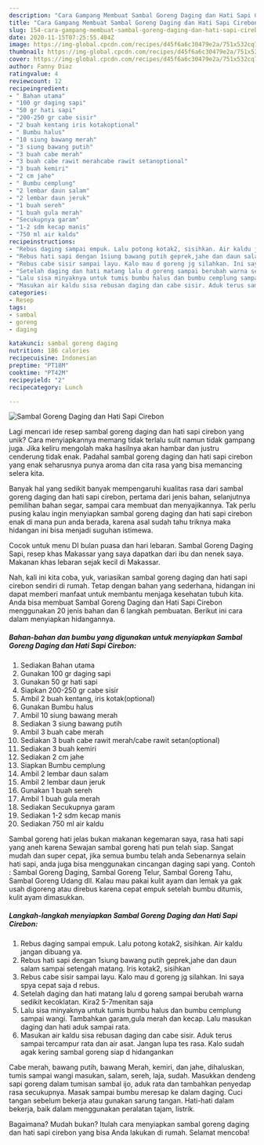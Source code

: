 ```yaml
---
description: "Cara Gampang Membuat Sambal Goreng Daging dan Hati Sapi Cirebon Anti Gagal"
title: "Cara Gampang Membuat Sambal Goreng Daging dan Hati Sapi Cirebon Anti Gagal"
slug: 154-cara-gampang-membuat-sambal-goreng-daging-dan-hati-sapi-cirebon-anti-gagal
date: 2020-11-15T07:25:55.404Z
image: https://img-global.cpcdn.com/recipes/d45f6a6c30479e2a/751x532cq70/sambal-goreng-daging-dan-hati-sapi-cirebon-foto-resep-utama.jpg
thumbnail: https://img-global.cpcdn.com/recipes/d45f6a6c30479e2a/751x532cq70/sambal-goreng-daging-dan-hati-sapi-cirebon-foto-resep-utama.jpg
cover: https://img-global.cpcdn.com/recipes/d45f6a6c30479e2a/751x532cq70/sambal-goreng-daging-dan-hati-sapi-cirebon-foto-resep-utama.jpg
author: Fanny Diaz
ratingvalue: 4
reviewcount: 12
recipeingredient:
- " Bahan utama"
- "100 gr daging sapi"
- "50 gr hati sapi"
- "200-250 gr cabe sisir"
- "2 buah kentang iris kotakoptional"
- " Bumbu halus"
- "10 siung bawang merah"
- "3 siung bawang putih"
- "3 buah cabe merah"
- "3 buah cabe rawit merahcabe rawit setanoptional"
- "3 buah kemiri"
- "2 cm jahe"
- " Bumbu cemplung"
- "2 lembar daun salam"
- "2 lembar daun jeruk"
- "1 buah sereh"
- "1 buah gula merah"
- "Secukupnya garam"
- "1-2 sdm kecap manis"
- "750 ml air kaldu"
recipeinstructions:
- "Rebus daging sampai empuk. Lalu potong kotak2, sisihkan. Air kaldu jangan dibuang ya."
- "Rebus hati sapi dengan 1siung bawang putih geprek,jahe dan daun salam sampai setengah matang. Iris kotak2, sisihkan"
- "Rebus cabe sisir sampai layu. Kalo mau d goreng jg silahkan. Ini saya spya cepat saja d rebus."
- "Setelah daging dan hati matang lalu d goreng sampai berubah warna sedikit kecoklatan. Kira2 5-7menitan saja"
- "Lalu sisa minyaknya untuk tumis bumbu halus dan bumbu cemplung sampai wangi. Tambahkan garam,gula merah dan kecap. Lalu masukan daging dan hati aduk sampai rata."
- "Masukan air kaldu sisa rebusan daging dan cabe sisir. Aduk terus sampai tercampur rata dan air asat. Jangan lupa tes rasa. Kalo sudah agak kering sambal goreng siap d hidangankan"
categories:
- Resep
tags:
- sambal
- goreng
- daging

katakunci: sambal goreng daging 
nutrition: 186 calories
recipecuisine: Indonesian
preptime: "PT18M"
cooktime: "PT42M"
recipeyield: "2"
recipecategory: Lunch

---
```



![Sambal Goreng Daging dan Hati Sapi Cirebon](https://img-global.cpcdn.com/recipes/d45f6a6c30479e2a/751x532cq70/sambal-goreng-daging-dan-hati-sapi-cirebon-foto-resep-utama.jpg)

Lagi mencari ide resep sambal goreng daging dan hati sapi cirebon yang unik? Cara menyiapkannya memang tidak terlalu sulit namun tidak gampang juga. Jika keliru mengolah maka hasilnya akan hambar dan justru cenderung tidak enak. Padahal sambal goreng daging dan hati sapi cirebon yang enak seharusnya punya aroma dan cita rasa yang bisa memancing selera kita.

Banyak hal yang sedikit banyak mempengaruhi kualitas rasa dari sambal goreng daging dan hati sapi cirebon, pertama dari jenis bahan, selanjutnya pemilihan bahan segar, sampai cara membuat dan menyajikannya. Tak perlu pusing kalau ingin menyiapkan sambal goreng daging dan hati sapi cirebon enak di mana pun anda berada, karena asal sudah tahu triknya maka hidangan ini bisa menjadi suguhan istimewa.

Cocok untuk menu DI bulan puasa dan hari lebaran. Sambal Goreng Daging Sapi, resep khas Makassar yang saya dapatkan dari ibu dan nenek saya. Makanan khas lebaran sejak kecil di Makassar.


Nah, kali ini kita coba, yuk, variasikan sambal goreng daging dan hati sapi cirebon sendiri di rumah. Tetap dengan bahan yang sederhana, hidangan ini dapat memberi manfaat untuk membantu menjaga kesehatan tubuh kita. Anda bisa membuat Sambal Goreng Daging dan Hati Sapi Cirebon menggunakan 20 jenis bahan dan 6 langkah pembuatan. Berikut ini cara dalam menyiapkan hidangannya.

<!--inarticleads1-->

##### Bahan-bahan dan bumbu yang digunakan untuk menyiapkan Sambal Goreng Daging dan Hati Sapi Cirebon:

1. Sediakan  Bahan utama
1. Gunakan 100 gr daging sapi
1. Gunakan 50 gr hati sapi
1. Siapkan 200-250 gr cabe sisir
1. Ambil 2 buah kentang, iris kotak(optional)
1. Gunakan  Bumbu halus
1. Ambil 10 siung bawang merah
1. Sediakan 3 siung bawang putih
1. Ambil 3 buah cabe merah
1. Sediakan 3 buah cabe rawit merah/cabe rawit setan(optional)
1. Sediakan 3 buah kemiri
1. Sediakan 2 cm jahe
1. Siapkan  Bumbu cemplung
1. Ambil 2 lembar daun salam
1. Ambil 2 lembar daun jeruk
1. Gunakan 1 buah sereh
1. Ambil 1 buah gula merah
1. Sediakan Secukupnya garam
1. Sediakan 1-2 sdm kecap manis
1. Sediakan 750 ml air kaldu


Sambal goreng hati jelas bukan makanan kegemaran saya, rasa hati sapi yang aneh karena Sewajan sambal goreng hati pun telah siap. Sangat mudah dan super cepat, jika semua bumbu telah anda Sebenarnya selain hati sapi, anda juga bisa menggunakan cincangan daging sapi yang. Contoh : Sambal Goreng Daging, Sambal Goreng Telur, Sambal Goreng Tahu, Sambal Goreng Udang dll. Kalau mau pakai kulit ayam dan lemak ya gak usah digoreng atau direbus karena cepat empuk setelah bumbu ditumis, kulit ayam dimasukkan. 

<!--inarticleads2-->

##### Langkah-langkah menyiapkan Sambal Goreng Daging dan Hati Sapi Cirebon:

1. Rebus daging sampai empuk. Lalu potong kotak2, sisihkan. Air kaldu jangan dibuang ya.
1. Rebus hati sapi dengan 1siung bawang putih geprek,jahe dan daun salam sampai setengah matang. Iris kotak2, sisihkan
1. Rebus cabe sisir sampai layu. Kalo mau d goreng jg silahkan. Ini saya spya cepat saja d rebus.
1. Setelah daging dan hati matang lalu d goreng sampai berubah warna sedikit kecoklatan. Kira2 5-7menitan saja
1. Lalu sisa minyaknya untuk tumis bumbu halus dan bumbu cemplung sampai wangi. Tambahkan garam,gula merah dan kecap. Lalu masukan daging dan hati aduk sampai rata.
1. Masukan air kaldu sisa rebusan daging dan cabe sisir. Aduk terus sampai tercampur rata dan air asat. Jangan lupa tes rasa. Kalo sudah agak kering sambal goreng siap d hidangankan


Cabe merah, bawang putih, bawang Merah, kemiri, dan jahe, dihaluskan, tumis sampai wangi masukan, salam, sereh, laja, sudah. Masukkan dendeng sapi goreng dalam tumisan sambal ijo, aduk rata dan tambahkan penyedap rasa secukupnya. Masak sampai bumbu meresap ke dalam daging. Cuci tangan sebelum bekerja atau gunakan sarung tangan. Hati-hati dalam bekerja, baik dalam menggunakan peralatan tajam, listrik. 

Bagaimana? Mudah bukan? Itulah cara menyiapkan sambal goreng daging dan hati sapi cirebon yang bisa Anda lakukan di rumah. Selamat mencoba!
